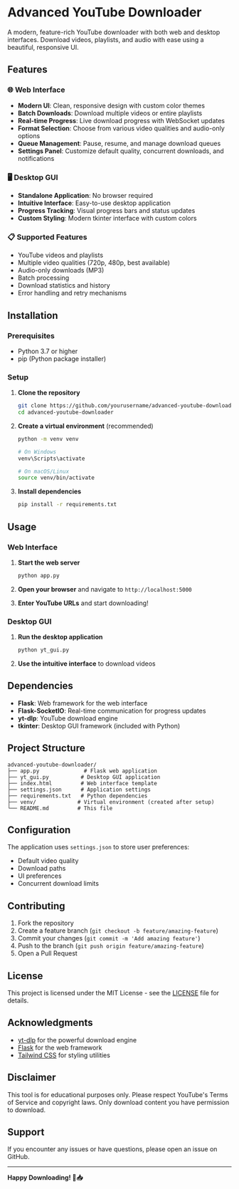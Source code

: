 # Advanced YouTube Downloader

A modern, feature-rich YouTube downloader with both web and desktop interfaces. Download videos, playlists, and audio with ease using a beautiful, responsive UI.

## Features

### 🌐 Web Interface
- **Modern UI**: Clean, responsive design with custom color themes
- **Batch Downloads**: Download multiple videos or entire playlists
- **Real-time Progress**: Live download progress with WebSocket updates
- **Format Selection**: Choose from various video qualities and audio-only options
- **Queue Management**: Pause, resume, and manage download queues
- **Settings Panel**: Customize default quality, concurrent downloads, and notifications

### 🖥️ Desktop GUI
- **Standalone Application**: No browser required
- **Intuitive Interface**: Easy-to-use desktop application
- **Progress Tracking**: Visual progress bars and status updates
- **Custom Styling**: Modern tkinter interface with custom colors

### 📋 Supported Features
- YouTube videos and playlists
- Multiple video qualities (720p, 480p, best available)
- Audio-only downloads (MP3)
- Batch processing
- Download statistics and history
- Error handling and retry mechanisms

## Installation

### Prerequisites
- Python 3.7 or higher
- pip (Python package installer)

### Setup

1. **Clone the repository**
   ```bash
   git clone https://github.com/yourusername/advanced-youtube-downloader.git
   cd advanced-youtube-downloader
   ```

2. **Create a virtual environment** (recommended)
   ```bash
   python -m venv venv
   
   # On Windows
   venv\Scripts\activate
   
   # On macOS/Linux
   source venv/bin/activate
   ```

3. **Install dependencies**
   ```bash
   pip install -r requirements.txt
   ```

## Usage

### Web Interface

1. **Start the web server**
   ```bash
   python app.py
   ```

2. **Open your browser** and navigate to `http://localhost:5000`

3. **Enter YouTube URLs** and start downloading!

### Desktop GUI

1. **Run the desktop application**
   ```bash
   python yt_gui.py
   ```

2. **Use the intuitive interface** to download videos

## Dependencies

- **Flask**: Web framework for the web interface
- **Flask-SocketIO**: Real-time communication for progress updates
- **yt-dlp**: YouTube download engine
- **tkinter**: Desktop GUI framework (included with Python)

## Project Structure

```
advanced-youtube-downloader/
├── app.py              # Flask web application
├── yt_gui.py          # Desktop GUI application
├── index.html         # Web interface template
├── settings.json      # Application settings
├── requirements.txt   # Python dependencies
├── venv/             # Virtual environment (created after setup)
└── README.md         # This file
```

## Configuration

The application uses `settings.json` to store user preferences:
- Default video quality
- Download paths
- UI preferences
- Concurrent download limits

## Contributing

1. Fork the repository
2. Create a feature branch (`git checkout -b feature/amazing-feature`)
3. Commit your changes (`git commit -m 'Add amazing feature'`)
4. Push to the branch (`git push origin feature/amazing-feature`)
5. Open a Pull Request

## License

This project is licensed under the MIT License - see the [LICENSE](LICENSE) file for details.

## Acknowledgments

- [yt-dlp](https://github.com/yt-dlp/yt-dlp) for the powerful download engine
- [Flask](https://flask.palletsprojects.com/) for the web framework
- [Tailwind CSS](https://tailwindcss.com/) for styling utilities

## Disclaimer

This tool is for educational purposes only. Please respect YouTube's Terms of Service and copyright laws. Only download content you have permission to download.

## Support

If you encounter any issues or have questions, please open an issue on GitHub.

---

**Happy Downloading! 🎥📥**